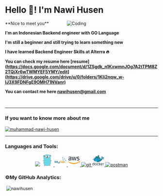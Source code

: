 <h1>Hello 👋! I'm Nawi Husen</h1>
<p>
<img align="right" alt="Coding" width="300" src="https://cdn.dribbble.com/users/638428/screenshots/3641004/media/9756e05977e724a3ac0bf104d486d06d.gif">
**Nice to meet you**

**I'm an Indonesian Backend engineer with GO Language**

**I'm still a beginner and still trying to learn something new**

**I have learned Backend Engineer Skills at Alterra :fire:**

**You can check my resume here [resume](https://docs.google.com/document/d/1ZSgdk_n1KxwmnJOg7A2tTPM8Z2TQjXr6wTWMYEF5YMY/edit](https://drive.google.com/drive/u/0/folders/1KIi2nqw_w-IJ3X9FDNFgE9OMH71NVanr)**

**You can contact me here nawihusen@gmail.com**
</p>
<br>
<hr/>

<h3 align="left">If you want to know more about me
</h3>
<p>
<p align="left">
<a href="https://www.linkedin.com/in/muhammad-nawi-husen-7b0a80244/" target="blank"><img align="center" src="https://raw.githubusercontent.com/rahuldkjain/github-profile-readme-generator/master/src/images/icons/Social/linked-in-alt.svg" alt="muhammad-nawi-husen" height="30" width="40" /></a>

<br>
<hr/>

<h3 align="left"> Languages and Tools:</h3>
<div align="center"> 
<p>
<img src="https://img.shields.io/badge/Text%20Editor-Visual%20Studio%20Code-blue?&logo=visual%20studio%20code&logoColor=blue" /> 
<a href="https://golang.org" target="_blank" rel="noreferrer"> <img src="https://raw.githubusercontent.com/devicons/devicon/master/icons/go/go-original.svg" alt="go" width="40" height="40"/> </a>
<a href="https://www.mysql.com/" target="_blank" rel="noreferrer"> <img src="https://raw.githubusercontent.com/devicons/devicon/master/icons/mysql/mysql-original-wordmark.svg" alt="mysql" width="40" height="40"/> </a> 
<a href="https://aws.amazon.com" target="_blank" rel="noreferrer"> <img src="https://raw.githubusercontent.com/devicons/devicon/master/icons/amazonwebservices/amazonwebservices-original-wordmark.svg" alt="aws" width="40" height="40"/> </a> 
<a href="https://git-scm.com/" target="_blank" rel="noreferrer"> <img src="https://www.vectorlogo.zone/logos/git-scm/git-scm-icon.svg" alt="git" width="40" height="40"/> </a> 
<a href="https://www.docker.com/" target="_blank" rel="noreferrer"> <img src="https://raw.githubusercontent.com/devicons/devicon/master/icons/docker/docker-original-wordmark.svg" alt="docker" width="40" height="40"/> </a>
<a href="https://postman.com" target="_blank" rel="noreferrer"> <img src="https://www.vectorlogo.zone/logos/getpostman/getpostman-icon.svg" alt="postman" width="40" height="40"/> </a> 
</p>
</div>

**<h3 align="left">:gear:My GitHub Analytics:</h3>**

<p>&nbsp;<img align="center" src="https://github-readme-stats.vercel.app/api?username=nawihusen&show_icons=true&locale=en&bg_color=0d1117&text_color=ffffff&repo=convoychat"
    alt="nawihusen" /></p>
